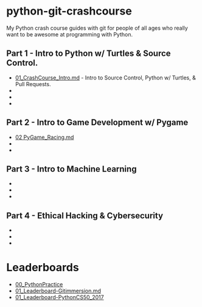 # python-git-crashcourse
My Python crash course guides with git for people of all ages who really want to be awesome at programming with Python.

## Part 1 - Intro to Python w/ Turtles & Source Control.
- [01_CrashCourse_Intro.md](https://github.com/darkmastermindz/python-git-course/blob/master/01_CrashCourse_Intro.md) - Intro to Source Control, Python w/ Turtles, & Pull Requests.
-
-
-

## Part 2 - Intro to Game Development w/ Pygame
- [02 PyGame_Racing.md](https://github.com/darkmastermindz/python-git-course/blob/master/02_PyGame_Racing.md)
-
-

## Part 3 - Intro to Machine Learning
-
-
-

## Part 4 - Ethical Hacking & Cybersecurity
-
-
-

# Leaderboards
- [00_PythonPractice](https://github.com/darkmastermindz/python-git-course/blob/master/00_Leaderboard-PythonPractice.md)
- [01_Leaderboard-Gitimmersion.md](https://github.com/darkmastermindz/python-git-course/blob/master/00_Leaderboard-Gitimmersion.md)
- [01_Leaderboard-PythonCS50_2017](https://github.com/darkmastermindz/python-git-course/blob/master/01_Leaderboard-PythonCS50_2017.md)
